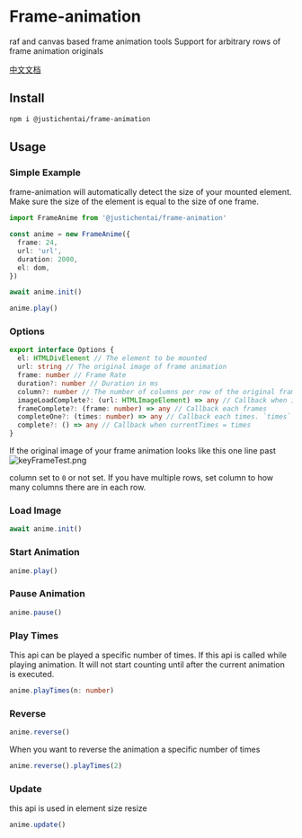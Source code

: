 # Frame-animation

raf and canvas based frame animation tools
Support for arbitrary rows of frame animation originals

[中文文档](https://juejin.cn/post/7130862826486235167)

## Install

```bash
npm i @justichentai/frame-animation
```

## Usage

### Simple Example

frame-animation will automatically detect the size of your mounted element.
Make sure the size of the element is equal to the size of one frame.
```ts
import FrameAnime from '@justichentai/frame-animation'

const anime = new FrameAnime({  
  frame: 24,  
  url: 'url',  
  duration: 2000,  
  el: dom,  
})  

await anime.init()

anime.play()
```

### Options

```ts
export interface Options {  
  el: HTMLDivElement // The element to be mounted  
  url: string // The original image of frame animation 
  frame: number // Frame Rate  
  duration?: number // Duration in ms  
  column?: number // The number of columns per row of the original frame animation; 0 mean only one line;Default 0  
  imageLoadComplete?: (url: HTMLImageElement) => any // Callback when image is loaded  
  frameComplete?: (frame: number) => any // Callback each frames 
  completeOne?: (times: number) => any // Callback each times. `times` is the current count  
  complete?: () => any // Callback when currentTimes = times 
}
```

If the original image of your frame animation looks like this one line past
![keyFrameTest.png](https://p9-juejin.byteimg.com/tos-cn-i-k3u1fbpfcp/9f6ef5f987184bb196f796533166d5a1~tplv-k3u1fbpfcp-watermark.image?)

column set to `0` or not set.
If you have multiple rows, set column to how many columns there are in each row.

### Load Image

```ts
await anime.init()
```

### Start Animation

```ts
anime.play()
```

### Pause Animation

```ts
anime.pause()
```

### Play Times

This api can be played a specific number of times.
If this api is called while playing animation.
It will not start counting until after the current animation is executed.

```ts
anime.playTimes(n: number)
```

### Reverse

```ts
anime.reverse()
```

When you want to reverse the animation a specific number of times

```ts
anime.reverse().playTimes(2)
```

### Update

this api is used in element size resize
```ts
anime.update()
```
